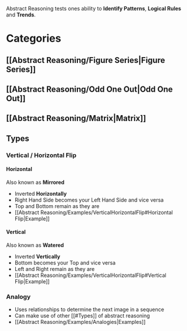  Abstract Reasoning tests ones ability to **Identify Patterns**, **Logical Rules** and **Trends**.

# Categories

## [[Abstract Reasoning/Figure Series|Figure Series]]

## [[Abstract Reasoning/Odd One Out|Odd One Out]]

## [[Abstract Reasoning/Matrix|Matrix]]


## Types

### Vertical / Horizontal Flip

#### Horizontal
Also known as **Mirrored**
- Inverted **Horizontally**
- Right Hand Side becomes your Left Hand Side and vice versa
- Top and Bottom remain as they are
- [[Abstract Reasoning/Examples/VerticalHorizontalFlip#Horizontal Flip|Example]]

#### Vertical
Also known as **Watered**
- Inverted **Vertically**
- Bottom becomes your Top and vice versa
- Left and Right remain as they are
- [[Abstract Reasoning/Examples/VerticalHorizontalFlip#Vertical Flip|Example]]

### Analogy

- Uses relationships to determine the next image in a sequence
- Can make use of other [[#Types]] of abstract reasoning
- [[Abstract Reasoning/Examples/Analogies|Examples]]
###